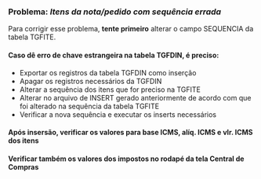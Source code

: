 ### Problema: <i>Itens da nota/pedido com sequência errada</i>

Para corrigir esse problema, <b>tente primeiro</b> alterar o campo SEQUENCIA da tabela TGFITE.

#### Caso dê erro de chave estrangeira na tabela TGFDIN, é preciso:
 - Exportar os registros da tabela TGFDIN como inserção
 - Apagar os registros necessários da TGFDIN
 - Alterar a sequência dos itens que for preciso na TGFITE
 - Alterar no arquivo de INSERT gerado anteriormente de acordo com que foi alterado na sequência da tabela TGFITE
 - Verificar a nova sequência e executar os inserts necessários

#### Após insersão, verificar os valores para base ICMS, alíq. ICMS e vlr. ICMS dos itens
#### Verificar também os valores dos impostos no rodapé da tela Central de Compras
